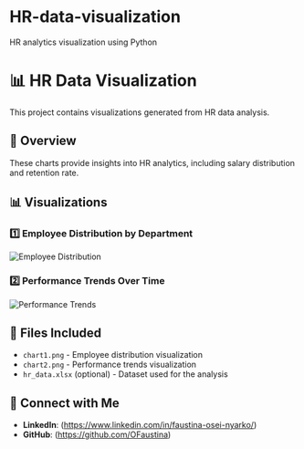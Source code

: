 # HR-data-visualization
HR analytics visualization using Python
# 📊 HR Data Visualization  

This project contains visualizations generated from HR data analysis.  

## 📌 Overview  
These charts provide insights into HR analytics, including salary distribution and retention rate.  

## 📊 Visualizations  
### 1️⃣ Employee Distribution by Department  
![Employee Distribution](chart1.png)  

### 2️⃣ Performance Trends Over Time  
![Performance Trends](chart2.png)  

## 📂 Files Included  
- `chart1.png` - Employee distribution visualization  
- `chart2.png` - Performance trends visualization  
- `hr_data.xlsx` (optional) - Dataset used for the analysis  

## 🔗 Connect with Me  
- **LinkedIn**: (https://www.linkedin.com/in/faustina-osei-nyarko/) 
- **GitHub**: (https://github.com/OFaustina)
